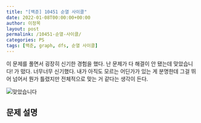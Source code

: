 ```yaml
---
title: "[백준] 10451 순열 사이클"
date: 2022-01-08T00:00:00+00:00
author: 이정목
layout: post
permalink: /10451-순열-사이클/
categories: PS
tags: [백준, graph, dfs, 순열 사이클]
---
```


이 문제를 풀면서 굉장히 신기한 경험을 했다. 난 문제가 다 해결이 안 됐는데 맞았습니다! 가 떴다. 너무너무 신기했다. 내가 아직도 모르는 어딘가가 있는 게 분명한데 그걸 뛰어 넘어서 뭔가 틀렸지만 전체적으로 맞는 거 같다는 생각이 든다. 

![맞았습니다](https://github.com/Jungmok-Lee/JungMok-Lee.github.io/assets/images.2022_01_08_10451_post.png)
## 문제 설명